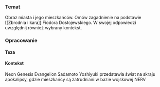 ### Temat
Obraz miasta i jego mieszkańców. Omów zagadnienie na podstawie [[Zbrodnia i kara]] Fiodora Dostojewskiego. W swojej odpowiedzi uwzględnij również wybrany kontekst.

### Opracowanie
#### Teza

#### Kontekst
Neon Genesis Evangelion Sadamoto Yoshiyuki przedstawia świat na skraju apokalipsy, gdzie mieszkańcy są zatrudniani w bazie wojskowej NERV